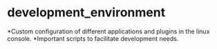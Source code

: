 # development_environment
*Custom configuration of different applications and plugins in the linux console.
*Important scripts to facilitate development needs.
